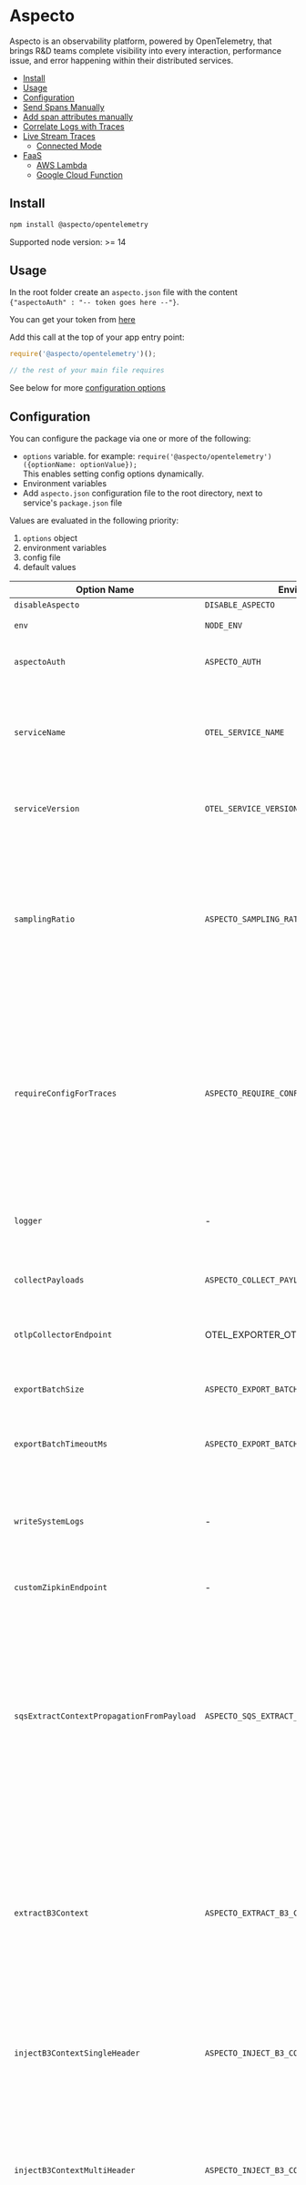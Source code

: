 # Aspecto

Aspecto is an observability platform, powered by OpenTelemetry, that brings R&D teams complete visibility into every interaction, performance issue, and error happening within their distributed services.

* [Install](#install)
* [Usage](#usage)
* [Configuration](#configuration)
* [Send Spans Manually](#send-spans-manually)
* [Add span attributes manually](#add-span-attributes-manually)
* [Correlate Logs with Traces](#correlate-logs-with-traces)
* [Live Stream Traces](#live-stream-traces)
    * [Connected Mode](#connected-mode)
* [FaaS](#faas)
    * [AWS Lambda](#aws-lambda)
    * [Google Cloud Function](#google-cloud-function)

## Install
```sh
npm install @aspecto/opentelemetry
```

Supported node version: >= 14

## Usage

In the root folder create an `aspecto.json` file with the content `{"aspectoAuth" : "-- token goes here --"}`. 

You can get your token from [here](https://app.aspecto.io/app/integration)

Add this call at the top of your app entry point:

```js
require('@aspecto/opentelemetry')();

// the rest of your main file requires
```

See below for more [configuration options](#configuration)

## Configuration

You can configure the package via one or more of the following:
- `options` variable. for example: `require('@aspecto/opentelemetry')({optionName: optionValue});`  
This enables setting config options dynamically.
- Environment variables
- Add `aspecto.json` configuration file to the root directory, next to service's `package.json` file

Values are evaluated in the following priority:
1) `options` object
2) environment variables
3) config file
4) default values

| Option Name | Environment Variable | Type | Default | Description |
| --- | --- | --- | --- | --- |
| `disableAspecto` | `DISABLE_ASPECTO` |  boolean | `false` | Disable aspecto |
| `env` | `NODE_ENV` | string | - | Set environment name manually |
| `aspectoAuth` | `ASPECTO_AUTH` | UUID | - | Set [Aspecto token](https://app.aspecto.io/app/integration/api-key) from code instead of using `aspecto.json` |
| `serviceName` | `OTEL_SERVICE_NAME` | string | `name` key in `package.json` | Set serviceName manually instead of reading it from `package.json`. For example: a service that runs in multiple "modes" |
| `serviceVersion` | `OTEL_SERVICE_VERSION` | string | `version` key in `package.json` | Set serviceVersion manually instead of reading it from `package.json` |
| `samplingRatio` | `ASPECTO_SAMPLING_RATIO` | number | `1.0` | How many of the traces starting in this service should be sampled. Set to number in range [0.0, 1.0] where `0.0` is no sampling, and `1.0` is sample all. [Specific rules](https://docs.aspecto.io/v1/settings/sampling-rules) set via aspecto app takes precedence |
| `requireConfigForTraces` | `ASPECTO_REQUIRE_CONFIG_FOR_TRACES` | boolean | `false` | When `true`, the SDK will not trace anything until remote sampling configuration arrives (few hundreds ms). Can be used to enforce sampling configuration is always applied, with the cost of losing traces generated during service startup. |
| `logger` | - | logger interface | - | Logger to be used in this tracing library. Common use for debugging `logger: console` |
| `collectPayloads` | `ASPECTO_COLLECT_PAYLOADS` | boolean | `true` | Should Aspecto SDK collect payloads of operations |
| `otlpCollectorEndpoint` | OTEL_EXPORTER_OTLP_TRACES_ENDPOINT | `string` | `https://otelcol-fast.aspecto.io/v1/trace` | Target URL to which the OTLP http exporter is going to send spans |
| `exportBatchSize` | `ASPECTO_EXPORT_BATCH_SIZE` | number | `100` | How many spans to batch in a single export to the collector |
| `exportBatchTimeoutMs` | `ASPECTO_EXPORT_BATCH_TIMEOUT_MS` | number | `1000` (1s) | Maximum time in ms for batching spans before sending to collector |
| `writeSystemLogs` | - | boolean | `false` | If `true`, emit all log messages from Opentelemetry SDK to supplied logger if present, or to console if missing |
| `customZipkinEndpoint` | - | URL |  | Send all traces to additional Zipkin server for debug |
| `sqsExtractContextPropagationFromPayload` | `ASPECTO_SQS_EXTRACT_CONTEXT_PROPAGATION_FROM_PAYLOAD` | boolean | `true` | For aws-sdk instrumentation. Should be true when the service receiveMessages from SQS which is subscribed to SNS and subscription configured with "Raw message delivery": Disabled. Setting to `false` is a bit more performant as it turns off JSON parse on message payload |
| `extractB3Context` | `ASPECTO_EXTRACT_B3_CONTEXT` | boolean | `false` | Set to `true` when the service receives requests from another instrumented component that propagate context via B3 protocol multi or single header. For example: Envoy Proxy, Ambassador and Istio |
| `injectB3ContextSingleHeader` | `ASPECTO_INJECT_B3_CONTEXT_SINGLE_HEADER` | boolean | `false` | Set to `true` when the service send traffic to another instrumented component that propagate context via B3 **single header** protocol |
| `injectB3ContextMultiHeader` | `ASPECTO_INJECT_B3_CONTEXT_MULTI_HEADER` | boolean | `false` | Set to `true` when the service send traffic to another instrumented component that propagate context via B3 **multi header** protocol. For example: Envoy Proxy, Istio |

## Send Spans Manually
### Background
"Span" is the name of the data structure representing an interesting operation in your app.  
Aspecto will automatically collect spans for operations created by popular packages that perform IO (such as http, messaging systems, databases, etc).  
Manual spans are used if you need to trace an operation in a code you wrote, or when using a package that does not provide an automatic tracing. 
### Example

To create a Manual Span for a function run, you need to wrap it in a trace call like this:
```js
import { trace } from '@aspecto/opentelemetry'; // ES import
const { trace } = require('@aspecto/opentelemetry'); // CommonJS require

trace(
    // All options are optional
    {
        name: '** optional name for the operation **',
        metadata: {
            'metadata.key.for.the.operation': 'you can attach custom metadata to the operation',
        },
        type: 'Type of Operation',
    },
    () => {
        // your code which you want to trace
    }
);
```

## Add span attributes manually
You can add attributes to your spans for more visibility.  
Attributes can be added to a span at any time before the span is finished:

```js
import { setAttribute, setAttributes } from '@aspecto/opentelemetry';

// add a single attribute
const result = setAttribute('foo', 'bar');

// add multiple attributes
const result = setAttributes({ foo: 'bar' });

// result will be true in case of success
```

(*) All keys will get a prefix of 'aspecto.extra'.


## Correlate Logs with Traces
A common use case for the Trace Search tool is to see the related trace while inspecting a log event.  
To do this, you must attach an active `traceId` to your logs.

### Example
Use the `getContext` method, exposed from our package, to attach traceId to your logs:
```js
const { getContext } = require('@aspecto/opentelemetry');

console.log('Something happened!', { traceId: getContext().traceId })});
```

## Live Stream Traces

Live Stream Traces captures all payloads and traces for a specific host/instance.
You can access it by clicking the link from the service output:

```
=====================================================================================================================================
|                                                                                                                                   |
| 🕵️‍♀️ See the live stream tracing at https://app.aspecto.io/app/live-stream-traces/sessions?instanceId=14243e72-14dc-4255-87af-ef846b247578   |
|                                                                                                                                   |
=====================================================================================================================================
```

You only need to click the link once to see traces from all the microservices, that are running on your environment.
Also this link is valid for a limited period of time (couple of days, but it may change in the future).
If you don't see trace from some microservice (or none of them), please click the newly-generated link.
## FaaS

### AWS Lambda

Aspecto supports instrumenting AWS lambdas.  
To do so, set up Aspecto as you'd usually do, and extract the returned `lambda` utility:
```js
const { lambda } = require('@aspecto/opentelemetry')();
```
Next, wrap your function handler definition with the returned utility.

Example:
```js
// Before
module.exports.myCallbackHandler = (event, context, callback) => { ... };
module.exports.myAsyncHandler = async (event, context) => { ... };

// After
module.exports.myCallbackHandler = lambda((event, context, callback) => { ... });
module.exports.myAsyncHandler = lambda(async (event, context) => { ... });
```

Notice: if your lambda is not deployed with a `package.json` file, make sure to provide the `serviceName` option when initializing Aspecto.

### Google Cloud Function

Aspecto supports instrumenting GCF with **http trigger**.  
To do so, set up Aspecto as you'd usually do, and extract the `gcf` utility:
```js
const { gcf } = require('@aspecto/opentelemetry')();
```
Next, wrap your function handler definition with the returned utility.
Example:
```js
// Before
exports.myEndpoint = (req, res) => { ... };

// After
exports.myEndpoint = gcf((req, res) => { ... });
```

### Test Frameworks

#### Mocha
To instrument your test with aspecto using `mocha` version 8.0.0 and above, register [mocha plugin](https://mochajs.org/#root-hook-plugins) as instructed below.
In this mode, token (and other configuration) can be set only via [`aspecto.json` config file or environment variables](#configuration).

##### With CLI
```bash
mocha --require @aspecto/opentelemetry/mocha
```

##### With Mocha Config in package.json
```js
  "mocha": {
    "require": [
      "@aspecto/opentelemetry/mocha"
    ]
  }
```

##### Config File
```js
{
    "require": [
        "@aspecto/opentelemetry/mocha"
    ]
}
```


